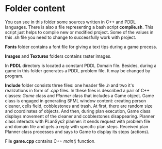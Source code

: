 <h1>Folder content</h1>
<p>
  You can see in this folder some sources written in C++ and PDDL languages. There is also a file representing a bash script <b>compile.sh</b>. This script just
  helps to compile new or modified project. Some of the values in this .sh file you need to change to successfully work with project.
</p>

<p>
  <b>Fonts</b> folder contains a font file for giving a text tips during a game process.
</p>

<p>
  <b>Images</b> and <b>Textures</b> folders contains raster images.
</p>

<p>
  In <b>PDDL</b> directory is located a constant PDDL Domain file. Besides, during a game in this folder generates a PDDL problem file. It may be changed by program.
</p>

<p>
  <b>Include</b> folder consists three files: one header file <i>.h</i> and two it's realizations in form of <i>.cpp</i> files. In these files is described a pair of C++ classes:
  <i>Game</i> class and <i>Planner</i> class that includes a Game object. Game class is engaged in generating SFML window content: creating person cleaner,
  cells field, cobblestones and trash. At first, there are random size and coordinates of objects. And then, during plan execution, Game class displays movement of the cleaner
  and cobblestones disappearing. Planner class interacts with PLanSys2 planner: it sends request with problem file and domain file and gets a reply with specific plan steps. Received plan
  Planner class processes and says to Game to display its steps (actions).
</p>

<p>
  File <b>game.cpp</b> contains C++ <i>main()</i> function.
</p>
